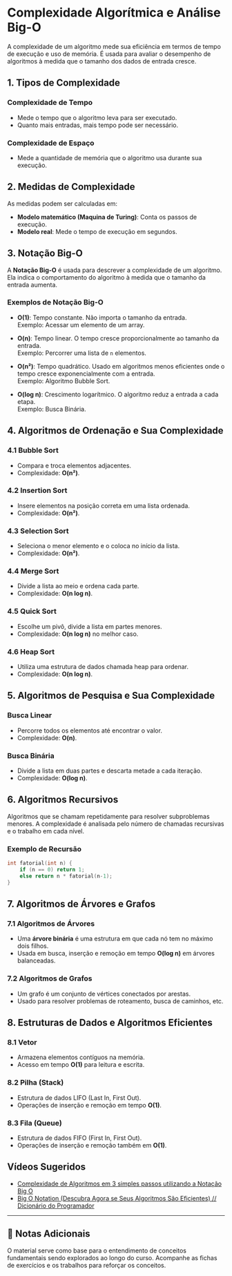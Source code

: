# Complexidade Algorítmica e Análise Big-O

A complexidade de um algoritmo mede sua eficiência em termos de tempo de execução e uso de memória. É usada para avaliar o desempenho de algoritmos à medida que o tamanho dos dados de entrada cresce.

## 1. Tipos de Complexidade

### Complexidade de Tempo
- Mede o tempo que o algoritmo leva para ser executado.
- Quanto mais entradas, mais tempo pode ser necessário.

### Complexidade de Espaço
- Mede a quantidade de memória que o algoritmo usa durante sua execução.

## 2. Medidas de Complexidade

As medidas podem ser calculadas em:
- **Modelo matemático (Maquina de Turing)**: Conta os passos de execução.
- **Modelo real**: Mede o tempo de execução em segundos.

## 3. Notação Big-O

A **Notação Big-O** é usada para descrever a complexidade de um algoritmo. Ela indica o comportamento do algoritmo à medida que o tamanho da entrada aumenta.

### Exemplos de Notação Big-O

- **O(1)**: Tempo constante. Não importa o tamanho da entrada.  
  Exemplo: Acessar um elemento de um array.

- **O(n)**: Tempo linear. O tempo cresce proporcionalmente ao tamanho da entrada.  
  Exemplo: Percorrer uma lista de `n` elementos.

- **O(n²)**: Tempo quadrático. Usado em algoritmos menos eficientes onde o tempo cresce exponencialmente com a entrada.  
  Exemplo: Algoritmo Bubble Sort.

- **O(log n)**: Crescimento logarítmico. O algoritmo reduz a entrada a cada etapa.  
  Exemplo: Busca Binária.

## 4. Algoritmos de Ordenação e Sua Complexidade

### 4.1 Bubble Sort
- Compara e troca elementos adjacentes.
- Complexidade: **O(n²)**.

### 4.2 Insertion Sort
- Insere elementos na posição correta em uma lista ordenada.
- Complexidade: **O(n²)**.

### 4.3 Selection Sort
- Seleciona o menor elemento e o coloca no início da lista.
- Complexidade: **O(n²)**.

### 4.4 Merge Sort
- Divide a lista ao meio e ordena cada parte.
- Complexidade: **O(n log n)**.

### 4.5 Quick Sort
- Escolhe um pivô, divide a lista em partes menores.
- Complexidade: **O(n log n)** no melhor caso.

### 4.6 Heap Sort
- Utiliza uma estrutura de dados chamada heap para ordenar.
- Complexidade: **O(n log n)**.

## 5. Algoritmos de Pesquisa e Sua Complexidade

### Busca Linear
- Percorre todos os elementos até encontrar o valor.
- Complexidade: **O(n)**.

### Busca Binária
- Divide a lista em duas partes e descarta metade a cada iteração.
- Complexidade: **O(log n)**.

## 6. Algoritmos Recursivos

Algoritmos que se chamam repetidamente para resolver subproblemas menores. A complexidade é analisada pelo número de chamadas recursivas e o trabalho em cada nível.

### Exemplo de Recursão
```c
int fatorial(int n) {
    if (n == 0) return 1;
    else return n * fatorial(n-1);
}
```

## 7. Algoritmos de Árvores e Grafos

### 7.1 Algoritmos de Árvores
- Uma **árvore binária** é uma estrutura em que cada nó tem no máximo dois filhos.
- Usada em busca, inserção e remoção em tempo **O(log n)** em árvores balanceadas.

### 7.2 Algoritmos de Grafos
- Um grafo é um conjunto de vértices conectados por arestas.
- Usado para resolver problemas de roteamento, busca de caminhos, etc.

## 8. Estruturas de Dados e Algoritmos Eficientes

### 8.1 Vetor
- Armazena elementos contíguos na memória.
- Acesso em tempo **O(1)** para leitura e escrita.

### 8.2 Pilha (Stack)
- Estrutura de dados LIFO (Last In, First Out).
- Operações de inserção e remoção em tempo **O(1)**.

### 8.3 Fila (Queue)
- Estrutura de dados FIFO (First In, First Out).
- Operações de inserção e remoção também em **O(1)**.

## Vídeos Sugeridos
- [Complexidade de Algoritmos em 3 simples passos utilizando a Notação Big O](https://youtu.be/zXBaLEGv0iM)
- [Big O Notation (Descubra Agora se Seus Algoritmos São Eficientes) // Dicionário do Programador](https://youtu.be/RGD3iwqDdAE)

---

## 📝 Notas Adicionais

O material serve como base para o entendimento de conceitos fundamentais sendo explorados ao longo do curso. Acompanhe as fichas de exercícios e os trabalhos para reforçar os conceitos.

